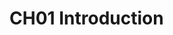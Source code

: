 # CH01 Introduction

&#x20;                  &#x20;

<figure><img src="https://fistkim101.github.io/images/Tutorial+Structure-page-001.jpg" alt=""><figcaption></figcaption></figure>

<figure><img src="https://fistkim101.github.io/images/Tutorial+Structure-page-002.jpg" alt=""><figcaption></figcaption></figure>

<figure><img src="https://fistkim101.github.io/images/Tutorial+Structure-page-003.jpg" alt=""><figcaption></figcaption></figure>

<figure><img src="https://fistkim101.github.io/images/Tutorial+Structure-page-004.jpg" alt=""><figcaption></figcaption></figure>

<figure><img src="https://fistkim101.github.io/images/Tutorial+Structure-page-005.jpg" alt=""><figcaption></figcaption></figure>

<figure><img src="https://fistkim101.github.io/images/Tutorial+Structure-page-006.jpg" alt=""><figcaption></figcaption></figure>

<figure><img src="https://fistkim101.github.io/images/Tutorial+Structure-page-007.jpg" alt=""><figcaption></figcaption></figure>

<figure><img src="https://fistkim101.github.io/images/Tutorial+Structure-page-008.jpg" alt=""><figcaption></figcaption></figure>

<figure><img src="https://fistkim101.github.io/images/Tutorial+Structure-page-009.jpg" alt=""><figcaption></figcaption></figure>

<figure><img src="https://fistkim101.github.io/images/Tutorial+Structure-page-010.jpg" alt=""><figcaption></figcaption></figure>

<figure><img src="https://fistkim101.github.io/images/Tutorial+Structure-page-011.jpg" alt=""><figcaption></figcaption></figure>

<figure><img src="https://fistkim101.github.io/images/Tutorial+Structure-page-012.jpg" alt=""><figcaption></figcaption></figure>

<figure><img src="https://fistkim101.github.io/images/Tutorial+Structure-page-013.jpg" alt=""><figcaption></figcaption></figure>

<figure><img src="https://fistkim101.github.io/images/Tutorial+Structure-page-014.jpg" alt=""><figcaption></figcaption></figure>

<figure><img src="https://fistkim101.github.io/images/Tutorial+Structure-page-015.jpg" alt=""><figcaption></figcaption></figure>

<figure><img src="https://fistkim101.github.io/images/Tutorial+Structure-page-016.jpg" alt=""><figcaption></figcaption></figure>

<figure><img src="https://fistkim101.github.io/images/Tutorial+Structure-page-017.jpg" alt=""><figcaption></figcaption></figure>

<figure><img src="https://fistkim101.github.io/images/Tutorial+Structure-page-018.jpg" alt=""><figcaption></figcaption></figure>

<figure><img src="https://fistkim101.github.io/images/Tutorial+Structure-page-019.jpg" alt=""><figcaption></figcaption></figure>

<figure><img src="https://fistkim101.github.io/images/Tutorial+Structure-page-020.jpg" alt=""><figcaption></figcaption></figure>

<figure><img src="https://fistkim101.github.io/images/Tutorial+Structure-page-021.jpg" alt=""><figcaption></figcaption></figure>

